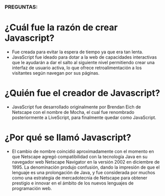 ### PREGUNTAS: 

# ¿Cuál fue la razón de crear Javascript?

* Fue creada para evitar la espera de tiempo ya que era tan lenta.
* JavaScript fue ideado para dotar a la web de capacidades interactivas que le ayudarán a dar el salto al siguiente nivel permitiendo crear una interfaz de usuario activa, lo que ofrece retroalimentación a los visitantes según navegan por sus páginas.

# ¿Quién fue el creador de Javascript?

 * JavaScript fue desarrollado originalmente por Brendan Eich de Netscape con el nombre de Mocha, el cual fue renombrado posteriormente a LiveScript, para finalmente quedar como JavaScript. 
 
 # ¿Por qué se llamó Javascript?

 * El cambio de nombre coincidió aproximadamente con el momento en que Netscape agregó compatibilidad con la tecnología Java en su navegador web Netscape Navigator en la versión 2002 en diciembre de 1995. La denominación produjo confusión, dando la impresión de que el lenguaje es una prolongación de Java, y fue considerada por muchos como una estrategia de mercadotecnia de Netscape para obtener prestigio e innovar en el ámbito de los nuevos lenguajes de programación web.
